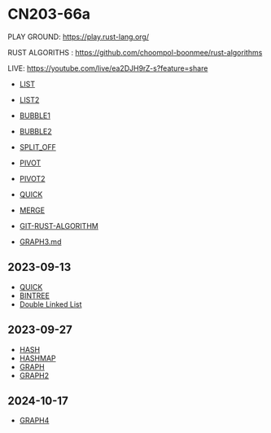 # CN203-66a

PLAY GROUND: <https://play.rust-lang.org/>

RUST ALGORITHS : <https://github.com/choompol-boonmee/rust-algorithms>

LIVE: <https://youtube.com/live/ea2DJH9rZ-s?feature=share>

- [LIST](src/LIST0.md)
- [LIST2](src/LIST2.md)
- [BUBBLE1](src/BUBBLE1.md)
- [BUBBLE2](src/BUBBLE2.md)
- [SPLIT_OFF](src/SPLIT_OFF.md)
- [PIVOT](src/PIVOT.md)
- [PIVOT2](src/PIVOT2.md)
- [QUICK](src/QUICK.md)
- [MERGE](src/MERGE.md)

- [GIT-RUST-ALGORITHM](https://github.com/PacktPublishing/Hands-On-Data-Structures-and-Algorithms-in-Rust/tree/master)
- [GRAPH3.md](src/GRAPH3.md)

## 2023-09-13
- [QUICK](src/QUICK.md)
- [BINTREE](src/BINTREE.md)
- [Double Linked List](src/DBL.md)

## 2023-09-27
- [HASH](src/HASH.md)
- [HASHMAP](src/HASHMAP.md)
- [GRAPH](src/GRAPH.md)
- [GRAPH2](src/GRAPH2.md)

## 2024-10-17
- [GRAPH4](src/GRAPH4.md)
 
